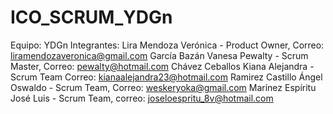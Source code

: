 # ICO_SCRUM_YDGn
Equipo: YDGn
Integrantes:
Lira Mendoza Verónica - Product Owner, Correo: liramendozaveronica@gmail.com
García Bazán Vanesa Pewalty - Scrum Master, Correo: pewalty@hotmail.com
Chávez Ceballos Kiana Alejandra - Scrum Team  Correo: kianaalejandra23@hotmail.com
Ramirez Castillo Ángel Oswaldo - Scrum Team, Correo: weskeryoka@gmail.com 
Marínez Espíritu José Luis - Scrum Team, correo: joseloespritu_8v@hotmail.com 
